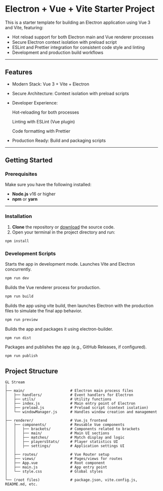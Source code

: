 # Electron + Vue + Vite Starter Project

This is a starter template for building an Electron application using Vue 3 and Vite, featuring:

- Hot reload support for both Electron main and Vue renderer processes
- Secure Electron context isolation with preload script
- ESLint and Prettier integration for consistent code style and linting
- Development and production build workflows

---

## Features

- Modern Stack: Vue 3 + Vite + Electron

- Secure Architecture: Context isolation with preload scripts

- Developer Experience:

   Hot-reloading for both processes

   Linting with ESLint (Vue plugin)

   Code formatting with Prettier

- Production Ready: Build and packaging scripts

---

## Getting Started

### Prerequisites

Make sure you have the following installed:

- **Node.js** v16 or higher
- **npm** or **yarn**

---

### Installation

1. **Clone** the repository or [download](https://github.com/Anas-hishamSet-Up-Project-Scaffold) the source code.
2. Open your terminal in the project directory and run:

```bash
npm install
```

### Development Scripts

Starts the app in development mode. Launches Vite and Electron concurrently.

```bash
npm run dev
```

Builds the Vue renderer process for production.

```bash
npm run build
```

Builds the app using vite build, then launches Electron with the production files to simulate the final app behavior.

```bash
npm run preview
```

Builds the app and packages it using electron-builder.

```bash
npm run dist
```

Packages and publishes the app (e.g., GitHub Releases, if configured).

```bash
npm run publish
```

##  Project Structure

```none
GL Stream
│
├── main/                     # Electron main process files
│   ├── handlers/             # Event handlers for Electron
│   ├── utils/                # Utility functions
│   ├── index.js              # Main entry point of Electron
│   ├── preload.js            # Preload script (context isolation)
│   └── windowManager.js      # Handles window creation and management
│
├── renderer/                 # Vue.js frontend
│   ├── components/           # Reusable Vue components
│   │   ├── brackets/         # Components related to brackets
│   │   ├── main/             # Main UI sections
│   │   ├── matches/          # Match display and logic
│   │   ├── playersStats/     # Player statistics UI
│   │   ├── settings/         # Application settings UI
│   │
│   ├── routes/               # Vue Router setup
│   ├── views/                # Pages/views for routes
│   ├── App.vue               # Root component
│   ├── main.js               # App entry point
│   └── style.css             # Global styles
│
└── (root files)              # package.json, vite.config.js, README.md, etc.
